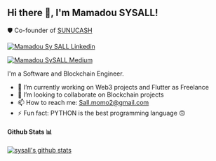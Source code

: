 <h2> Hi there 👋, I'm Mamadou SYSALL! </h2>

🛡️ Co-founder of [SUNUCASH](https://www.sunucash.tech/)

    
[![Mamadou Sy SALL Linkedin](https://img.shields.io/badge/LinkedIn-0077B5?style=for-the-badge&logo=linkedin&logoColor=white)](https://www.linkedin.com/in/mamadou-sy-sall-ba797a137/)

[![Mamadou SySALL Medium](https://img.shields.io/badge/Medium-000000?style=for-the-badge&logo=medium&logoColor=white)](https://medium.com/@sall.momo2/)


I'm a Software and Blockchain Engineer.
- 🔭 I’m currently working on Web3 projects and Flutter as Freelance
- 👯 I’m looking to collaborate on Blockchain projects
- 📫 How to reach me: Sall.momo2@gmail.com
- ⚡ Fun fact: PYTHON is the best programming language 🙃


#### Github Stats 📊

[![sysall's github stats](https://github-readme-stats.vercel.app/api?username=sysall)](https://github.com/anuraghazra/github-readme-stats)



